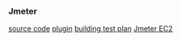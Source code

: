 ### Jmeter
[source code](https://github.com/apache/jmeter.git)
[plugin](https://github.com/undera/jmeter-plugins)
[building test plan](https://github.com/flood-io/ruby-jmeter.git)
[Jmeter EC2](https://github.com/oliverlloyd/jmeter-ec2.git)
